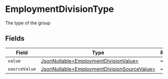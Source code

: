 # EmploymentDivisionType

The type of the group


## Fields

| Field                                                                                                    | Type                                                                                                     | Required                                                                                                 | Description                                                                                              | Example                                                                                                  |
| -------------------------------------------------------------------------------------------------------- | -------------------------------------------------------------------------------------------------------- | -------------------------------------------------------------------------------------------------------- | -------------------------------------------------------------------------------------------------------- | -------------------------------------------------------------------------------------------------------- |
| `value`                                                                                                  | [JsonNullable\<EmploymentDivisionValue>](../../models/components/EmploymentDivisionValue.md)             | :heavy_minus_sign:                                                                                       | N/A                                                                                                      | team                                                                                                     |
| `sourceValue`                                                                                            | [JsonNullable\<EmploymentDivisionSourceValue>](../../models/components/EmploymentDivisionSourceValue.md) | :heavy_minus_sign:                                                                                       | N/A                                                                                                      |                                                                                                          |